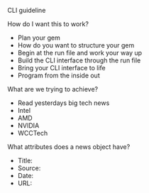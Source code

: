 CLI guideline

How do I want this to work?
- Plan your gem
- How do you want to structure your gem
- Begin at the run file and work your way up
- Build the CLI interface through the run file
- Bring your CLI interface to life
- Program from the inside out

What are we trying to achieve?
- Read yesterdays big tech news
- Intel
- AMD
- NVIDIA
- WCCTech

What attributes does a news object have?
- Title:
- Source:
- Date:
- URL:

